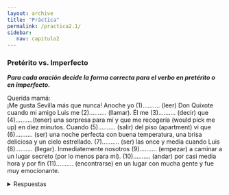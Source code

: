 ```yaml
---
layout: archive
title: "Práctica"
permalink: /practica2.1/
sidebar:
   nav: capitulo2
---
```

### Pretérito vs. Imperfecto

_**Para cada oración decide la forma correcta para el verbo en pretérito o en imperfecto.**_

Querida mamá:  
¡Me gusta Sevilla más que nunca! Anoche yo (1).......... (leer) Don Quixote cuando mi amigo Luis me (2).......... (llamar). Él me (3).......... (decir) que (4)..........(tener) una sorpresa para mí y que me recogería (would pick me up) en diez minutos. Cuando (5).......... (salir) del piso (apartment) vi que (6).......... (ser) una noche perfecta con buena temperatura, una brisa deliciosa y un cielo estrellado. (7).......... (ser) las once y media cuando Luis (8).......... (llegar). Inmediatemente nosotros (9).......... (empezar) a caminar a un lugar secreto (por lo menos para mí). (10).......... (andar) por casi media hora y por fin (11).......... (encontrarse) en un lugar con mucha gente y fue muy emocionante.


<details>
  <summary>Respuestas</summary>

  1. leía           
  2. llamó         
  3. dijo          
  4. tenía         
  5. salí          
  6. era           
  7. Eran          
  8. llegó          
  9. empezamos           
  10. anduvimos         
  11. nos encontramos
